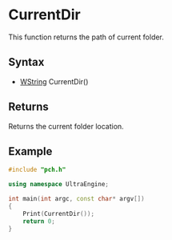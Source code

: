 # CurrentDir #
This function returns the path of current folder.

## Syntax ##
- [WString](WString.md) CurrentDir()

## Returns ##
Returns the current folder location.

## Example
```c++
#include "pch.h"

using namespace UltraEngine;

int main(int argc, const char* argv[])
{
    Print(CurrentDir());
    return 0;
}
```
